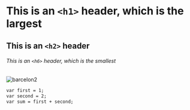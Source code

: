 #  This is an `<h1>` header, which is the largest
## This is an `<h2>` header
###### This is an `<h6>` header, which is the smallest

![barcelon2](https://github.com/efccc0010/skills-communicate-using-markdown/assets/88856984/40e485ed-d1cf-4bf7-aa85-a8ff873ad76d)

```markdown
var first = 1;
var second = 2;
var sum = first + second;
```
